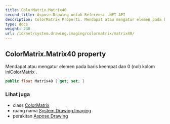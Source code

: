 ```yaml
---
title: ColorMatrix.Matrix40
second_title: Aspose.Drawing untuk Referensi .NET API
description: ColorMatrix Properti. Mendapat atau mengatur elemen pada baris keempat dan 0 nol kolom iniColorMatrix .
type: docs
weight: 230
url: /id/net/system.drawing.imaging/colormatrix/matrix40/
---
```

## ColorMatrix.Matrix40 property

Mendapat atau mengatur elemen pada baris keempat dan 0 (nol) kolom iniColorMatrix .

```csharp
public float Matrix40 { get; set; }
```

### Lihat juga

* class [ColorMatrix](../)
* ruang nama [System.Drawing.Imaging](../../colormatrix/)
* perakitan [Aspose.Drawing](../../../)


